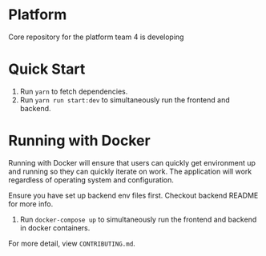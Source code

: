 # Platform

Core repository for the platform team 4 is developing

# Quick Start

1. Run `yarn` to fetch dependencies.
2. Run `yarn run start:dev` to simultaneously run the frontend and backend.

# Running with Docker

Running with Docker will ensure that users can quickly get environment up and running so they can quickly iterate on work. The application will work regardless of operating system and configuration.

Ensure you have set up backend env files first. Checkout backend README for more info.  

1. Run `docker-compose up` to simultaneously run the frontend and backend in docker containers.  

For more detail, view `CONTRIBUTING.md`.
